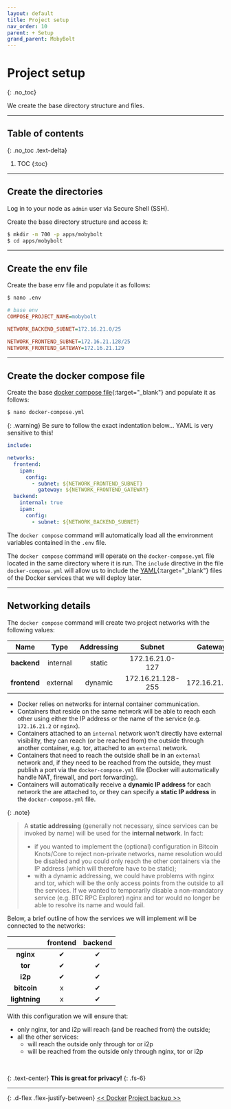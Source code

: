 ```yaml
---
layout: default
title: Project setup
nav_order: 10
parent: + Setup
grand_parent: MobyBolt
---
```

<!-- markdownlint-disable MD014 MD022 MD025 MD033 MD040 -->

# Project setup
{: .no_toc}

We create the base directory structure and files.

---

## Table of contents
{: .no_toc .text-delta}

1. TOC
{:toc}

---

## Create the directories

Log in to your node as `admin` user via Secure Shell (SSH).

Create the base directory structure and access it:

   ```sh
   $ mkdir -m 700 -p apps/mobybolt
   $ cd apps/mobybolt
   ```

---

## Create the env file

Create the base env file and populate it as follows:

```sh
$ nano .env
```

```ini
# base env
COMPOSE_PROJECT_NAME=mobybolt

NETWORK_BACKEND_SUBNET=172.16.21.0/25

NETWORK_FRONTEND_SUBNET=172.16.21.128/25
NETWORK_FRONTEND_GATEWAY=172.16.21.129

```

---

## Create the docker compose file

Create the base [docker compose file](https://docs.docker.com/compose/compose-file/compose-file-v3/){:target="_blank"} and populate it as follows:

```sh
$ nano docker-compose.yml
```

{: .warning}
Be sure to follow the exact indentation below... YAML is very sensitive to this!

```yaml
include:

networks:
  frontend:
    ipam:
      config:
        - subnet: ${NETWORK_FRONTEND_SUBNET}
          gateway: ${NETWORK_FRONTEND_GATEWAY}
  backend:
    internal: true
    ipam:
      config:
        - subnet: ${NETWORK_BACKEND_SUBNET}

```

The `docker compose` command will automatically load all the environment variables contained in the `.env` file.

The `docker compose` command will operate on the `docker-compose.yml` file located in the same directory where it is run. The `include` directive in the file `docker-compose.yml` will allow us to include the [YAML](https://yaml.org/){:target="_blank"} files of the Docker services that we will deploy later.

---

## Networking details

The `docker compose` command will create two project networks with the following values:

**Name** | **Type** | **Addressing** | **Subnet** | **Gateway** |
:---:|:---:|:---:|:---:|:---:
**backend** | internal | static | 172.16.21.0-127 | |
**frontend** | external | dynamic | 172.16.21.128-255 | 172.16.21.129 |

- Docker relies on networks for internal container communication.
- Containers that reside on the same network will be able to reach each other using either the IP address or the name of the service (e.g. `172.16.21.2` or `nginx`).
- Containers attached to an `internal` network won't directly have external visibility, they can reach (or be reached from) the outside through another container, e.g. tor, attached to an `external` network.
- Containers that need to reach the outside shall be in an `external` network and, if they need to be reached from the outside, they must publish a port via the `docker-compose.yml` file (Docker will automatically handle NAT, firewall, and port forwarding).
- Containers will automatically receive a **dynamic IP address** for each network the are attached to, or they can specify a **static IP address** in the `docker-compose.yml` file.

{: .note}
>A **static addressing** (generally not necessary, since services can be invoked by name) will be used for the **internal network**. In fact:
>- if you wanted to implement the (optional) configuration in Bitcoin Knots/Core to reject non-private networks, name resolution would be disabled and you could only reach the other containers via the IP address (which will therefore have to be static);
>- with a dynamic addressing, we could have problems with nginx and tor, which will be the only access points from the outside to all the services. If we wanted to temporarily disable a non-mandatory service (e.g. BTC RPC Explorer) nginx and tor would no longer be able to resolve its name and would fail.

Below, a brief outline of how the services we will implement will be connected to the networks:

| | **frontend** | **backend** |
:---:|:---:|:---:
| **nginx** | &#10004; | &#10004; |
| **tor** | &#10004; | &#10004; |
| **i2p** | &#10004; | &#10004; |
| **bitcoin** | x | &#10004; |
| **lightning** | x | &#10004; |

With this configuration we will ensure that:
- only nginx, tor and i2p will reach (and be reached from) the outside;
- all the other services:
  - will reach the outside only through tor or i2p
  - will be reached from the outside only through nginx, tor or i2p

<br/>

{: .text-center}
**This is great for privacy!**
{: .fs-6}

---

{: .d-flex .flex-justify-between}
[<< Docker](../../system/docker)
[Project backup >>](project-backup)
